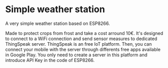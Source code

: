 # Simple weather station
A very simple weather station based on ESP8266.

Made to protect crops from frost and take a cost arround 10€. It's designed to connect to a WiFi connection and send sensor measures to dedicated ThingSpeak server. ThingSpeak is an free IoT platform. Then, you can connect your mobile with the server through differents free apps available in Google Play. You only need to create a server in this platform and introduce API Key in the code of ESP8266.
